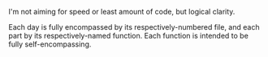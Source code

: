 I'm not aiming for speed or least amount of code, but logical clarity.

Each day is fully encompassed by its respectively-numbered file, and each part by its respectively-named function. Each function is intended to be fully self-encompassing.
